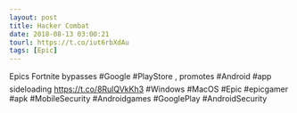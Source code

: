 ```yaml
---
layout: post
title: Hacker Combat
date: 2018-08-13 03:00:21
tourl: https://t.co/iut6rbXdAu
tags: [Epic]
---
```

Epics Fortnite bypasses #Google #PlayStore , promotes #Android #app sideloading
https://t.co/8RulQVkKh3
#Windows #MacOS #Epic #epicgamer #apk #MobileSecurity #Androidgames #GooglePlay #AndroidSecurity
